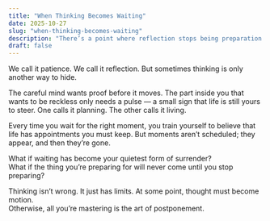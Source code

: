 ```yaml
---
title: "When Thinking Becomes Waiting"
date: 2025-10-27
slug: "when-thinking-becomes-waiting"
description: "There’s a point where reflection stops being preparation and turns into delay."
draft: false
---
```


We call it patience. We call it reflection. But sometimes thinking is only another way to hide.

The careful mind wants proof before it moves. The part inside you that wants to be reckless only needs a pulse — a small sign that life is still yours to steer. One calls it planning. The other calls it living.

Every time you wait for the right moment, you train yourself to believe that life has appointments you must keep. But moments aren’t scheduled; they appear, and then they’re gone.

What if waiting has become your quietest form of surrender?  
What if the thing you’re preparing for will never come until you stop preparing?

Thinking isn’t wrong. It just has limits. At some point, thought must become motion.  
Otherwise, all you’re mastering is the art of postponement.

